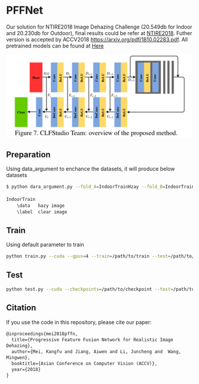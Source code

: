 # PFFNet
Our solution for NTIRE2018 Image Dehazing Challenge (20.549db for Indoor and 20.230db for Outdoor), final results could be refer at [NTIRE2018](http://www.kfm.cat/pdf/ntire-2018-dehazing-challenge-report.pdf). Futher version is accepted by ACCV2018 https://arxiv.org/pdf/1810.02283.pdf. All pretrained models can be found at [Here](https://drive.google.com/open?id=198ZP8yV3gl49IdSZHEz9SMmTvppt_a9v)

![](docs/overview.png)

## Preparation
Using data_argument to enchance the datasets, it will produce below datasets
```bash
$ python dara_argument.py --fold_A=IndoorTrainHzay --fold_B=IndoorTrainGT --fold_AB=IndoorTrain 

IndoorTrain
    \data   hazy image
    \label  clear image
```

## Train
Using default parameter to train
```bash
python train.py --cuda --gpus=4 --train=/path/to/train --test=/path/to/test --lr=0.0001 --step=1000
```

## Test
```bash
python test.py --cuda --checkpoints=/path/to/checkpoint --test=/path/to/testimages
```

## Citation
If you use the code in this repository, please cite our paper:

```
@inproceedings{mei2018pffn,
  title={Progressive Feature Fusion Network for Realistic Image Dehazing},
  author={Mei, Kangfu and Jiang, Aiwen and Li, Juncheng and  Wang, Mingwen},
  booktitle={Asian Conference on Computer Vision (ACCV)},
  year={2018}
}
```
